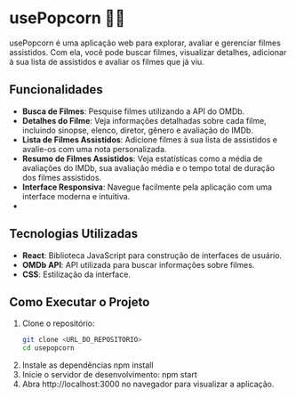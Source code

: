 # usePopcorn 🎥🍿

usePopcorn é uma aplicação web para explorar, avaliar e gerenciar filmes assistidos. Com ela, você pode buscar filmes, visualizar detalhes, adicionar à sua lista de assistidos e avaliar os filmes que já viu.

## Funcionalidades

- **Busca de Filmes**: Pesquise filmes utilizando a API do OMDb.
- **Detalhes do Filme**: Veja informações detalhadas sobre cada filme, incluindo sinopse, elenco, diretor, gênero e avaliação do IMDb.
- **Lista de Filmes Assistidos**: Adicione filmes à sua lista de assistidos e avalie-os com uma nota personalizada.
- **Resumo de Filmes Assistidos**: Veja estatísticas como a média de avaliações do IMDb, sua avaliação média e o tempo total de duração dos filmes assistidos.
- **Interface Responsiva**: Navegue facilmente pela aplicação com uma interface moderna e intuitiva.
-

## Tecnologias Utilizadas

- **React**: Biblioteca JavaScript para construção de interfaces de usuário.
- **OMDb API**: API utilizada para buscar informações sobre filmes.
- **CSS**: Estilização da interface.

## Como Executar o Projeto

1. Clone o repositório:
   ```bash
   git clone <URL_DO_REPOSITORIO>
   cd usepopcorn
   ```
2. Instale as dependências
   npm install
3. Inicie o servidor de desenvolvimento:
   npm start
4. Abra http://localhost:3000 no navegador para visualizar a aplicação.
